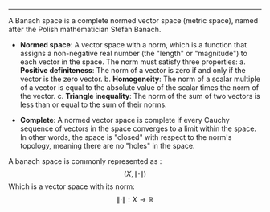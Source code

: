 ----
A Banach space is a complete normed vector space (metric space), named after the Polish mathematician Stefan Banach.

- **Normed space**: A vector space with a norm, which is a function that assigns a non-negative real number (the "length" or "magnitude") to each vector in the space. The norm must satisfy three properties: 
   a. **Positive definiteness**: The norm of a vector is zero if and only if the vector is the zero vector. 
   b. **Homogeneity**: The norm of a scalar multiple of a vector is equal to the absolute value of the scalar times the norm of the vector.
   c. **Triangle inequality**: The norm of the sum of two vectors is less than or equal to the sum of their norms.

- **Complete**: A normed vector space is complete if every Cauchy sequence of vectors in the space  converges to a limit within the space. In other words, the space is "closed" with respect to the norm's topology, meaning there are no "holes" in the space.

A banach space is commonly represented as : $$(X,\lVert \cdot \rVert)$$
Which is a vector space with its norm: $$\lVert \cdot \rVert : X \to \mathbb{R}$$


